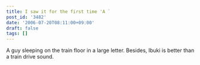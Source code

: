 ```yaml
---
title: I saw it for the first time 'A `
post_id: '3482'
date: '2006-07-20T08:11:00+09:00'
draft: false
tags: []
---
```


A guy sleeping on the train floor in a large letter. Besides, Ibuki is better than a train drive sound.